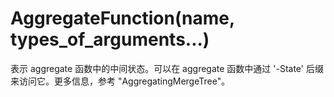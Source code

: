 # AggregateFunction(name, types_of_arguments...)

表示 aggregate 函数中的中间状态。可以在 aggregate 函数中通过 '-State' 后缀来访问它。更多信息，参考 "AggregatingMergeTree"。

